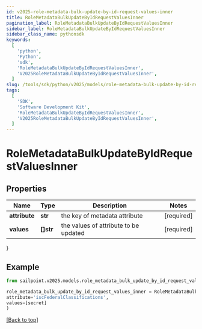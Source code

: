 ```yaml
---
id: v2025-role-metadata-bulk-update-by-id-request-values-inner
title: RoleMetadataBulkUpdateByIdRequestValuesInner
pagination_label: RoleMetadataBulkUpdateByIdRequestValuesInner
sidebar_label: RoleMetadataBulkUpdateByIdRequestValuesInner
sidebar_class_name: pythonsdk
keywords:
  [
    'python',
    'Python',
    'sdk',
    'RoleMetadataBulkUpdateByIdRequestValuesInner',
    'V2025RoleMetadataBulkUpdateByIdRequestValuesInner',
  ]
slug: /tools/sdk/python/v2025/models/role-metadata-bulk-update-by-id-request-values-inner
tags:
  [
    'SDK',
    'Software Development Kit',
    'RoleMetadataBulkUpdateByIdRequestValuesInner',
    'V2025RoleMetadataBulkUpdateByIdRequestValuesInner',
  ]
---
```


# RoleMetadataBulkUpdateByIdRequestValuesInner

## Properties

| Name | Type | Description | Notes |
| --- | --- | --- | --- |
| **attribute** | **str** | the key of metadata attribute | [required] |
| **values** | **[]str** | the values of attribute to be updated | [required] |

}

## Example

```python
from sailpoint.v2025.models.role_metadata_bulk_update_by_id_request_values_inner import RoleMetadataBulkUpdateByIdRequestValuesInner

role_metadata_bulk_update_by_id_request_values_inner = RoleMetadataBulkUpdateByIdRequestValuesInner(
attribute='iscFederalClassifications',
values=[secret]
)

```

[[Back to top]](#)
